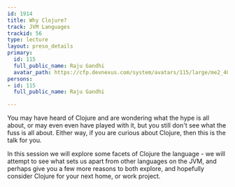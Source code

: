```yaml
---
id: 1914
title: Why Clojure?
track: JVM Languages
trackid: 56
type: lecture
layout: preso_details
primary:
  id: 115
  full_public_name: Raju Gandhi
  avatar_path: https://cfp.devnexus.com/system/avatars/115/large/me2_400x400.png?1409064068
persons:
- id: 115
  full_public_name: Raju Gandhi

---
```

You may have heard of Clojure and are wondering what the hype is all about, or may even even have played with it, but you still don't see what the fuss is all about. Either way, if you are curious about Clojure, then this is the talk for you.

In this session we will explore some facets of Clojure the language - we will attempt to see what sets us apart from other languages on the JVM, and perhaps give you a few more reasons to both explore, and hopefully consider Clojure for your next home, or work project.
